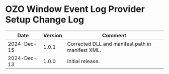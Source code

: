 # OZO Window Event Log Provider Setup Change Log

|Date|Version|Comment|
|----|-------|-------|
|2024-Dec-15|1.0.1|Corrected DLL and manifest path in manifest XML.|
|2024-Dec-13|1.0.0|Initial release.|
